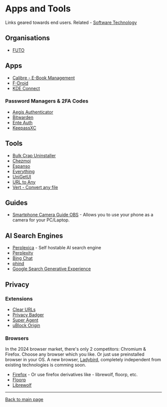 # Apps and Tools

Links geared towards end users.
Related - [Software Technology](./software-and-technology.md)

## Organisations

- [FUTO](https://futo.org/)

## Apps

- [Calibre - E-Book Management](https://calibre-ebook.com/)
- [F-Droid](https://f-droid.org/)
- [KDE Connect](https://kdeconnect.kde.org/)

### Password Managers & 2FA Codes

- [Aegis Authenticator](https://getaegis.app/)
- [Bitwarden](https://bitwarden.com/)
- [Ente Auth](https://ente.io/auth/)
- [KeepassXC](https://keepassxc.org/)

## Tools

- [Bulk Crap Uninstaller](https://www.bcuninstaller.com/)
- [Chezmoi](https://www.chezmoi.io/)
- [Espanso](https://espanso.org/)
- [Everything](https://www.voidtools.com/)
- [UniGetUI](https://github.com/marticliment/UnigetUI)
- [URL to Any](https://www.urltoany.com/)
- [Vert - Convert any file](https://vert.sh/)

## Guides

- [Smartphone Camera Guide OBS](https://obsproject.com/kb/smartphone-camera-guide) - Allows you to use your phone as a camera for your PC/Laptop.

## AI Search Engines

- [Perplexica](https://github.com/ItzCrazyKns/Perplexica) - Self hostable AI search engine
- [Perplexity](https://www.perplexity.ai/)
- [Bing Chat](https://www.bing.com/chat)
- [phind](https://www.phind.com/search?home=true)
- [Google Search Generative Experience](https://www.howtogeek.com/what-is-google-search-generative-experience/)

## Privacy

### Extensions

- [Clear URLs](https://docs.clearurls.xyz/)
- [Privacy Badger](https://privacybadger.org/)
- [Super Agent](https://super-agent.com/)
- [uBlock Origin](https://ublockorigin.com/)

### Browsers

In the 2024 browser market, there's only 2 competitors: Chromium & Firefox.
Choose any browser which you like. Or just use preinstalled browser in your OS.
A new browser, [Ladybird](https://ladybird.org/), completely independent from existing technologies is comming soon.

- [Firefox](https://www.mozilla.org/en-GB/firefox/new/) - Or use firefox derivatives like - librewolf, floorp, etc.
- [Floorp](https://floorp.app/en)
- [Librewolf](https://librewolf.net/)

---

[Back to main page](./README.md)
